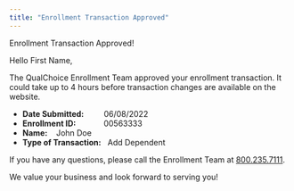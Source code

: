 ```yaml
---
title: "Enrollment Transaction Approved"
---
```


<x-alert type="info" role="info">
  Enrollment Transaction Approved!
</x-alert>

Hello First Name,

The QualChoice Enrollment Team approved your enrollment transaction. It could take up to 4 hours before transaction changes are available on the website.

- **Date Submitted:** &emsp;&emsp; 06/08/2022
- **Enrollment ID:** &emsp;&emsp;&emsp; 00563333
- **Name:** &nbsp;&nbsp; John Doe
- **Type of Transaction:** &nbsp; Add Dependent

If you have any questions, please call the Enrollment Team
at [800.235.7111](tel:8002357111).

We value your business and look forward to serving you!

<x-signature></x-signature>

<x-footer><x-footer>
